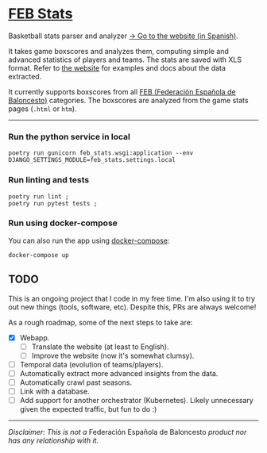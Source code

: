 # [FEB Stats](https://feb-stats-11741086955.europe-west9.run.app/)

Basketball stats parser and analyzer [→ Go to the website (in Spanish)](https://feb-stats-11741086955.europe-west9.run.app).

It takes game boxscores and analyzes them, 
computing simple and advanced statistics of players and teams. The stats are saved with XLS 
format. Refer to [the website](https://feb-stats-11741086955.europe-west9.run.app) for examples and docs about the data extracted.

It currently supports boxscores from all [FEB (Federación Española de Baloncesto)](http://www.feb.es) categories. 
The boxscores are analyzed from the game stats pages (`.html` or `htm`). 

***

### Run the python service in local

```shell script
poetry run gunicorn feb_stats.wsgi:application --env DJANGO_SETTINGS_MODULE=feb_stats.settings.local
```

### Run linting and tests

```shell script
poetry run lint ; 
poetry run pytest tests ;
```

### Run using docker-compose

You can also run the app using [docker-compose](https://docs.docker.com/compose/compose-file): 

```shell script
docker-compose up
```

## TODO

This is an ongoing project that I code in my free time. I'm also using it to try out new things (tools, software, etc). 
Despite this, PRs are always welcome!

As a rough roadmap, some of the next steps to take are: 

- [x] Webapp.
    - [ ] Translate the website (at least to English). 
    - [ ] Improve the website (now it's somewhat clumsy). 
- [ ] Temporal data (evolution of teams/players).
- [ ] Automatically extract more advanced insights from the data.
- [ ] Automatically crawl past seasons.
- [ ] Link with a database.
- [ ] Add support for another orchestrator (Kubernetes). Likely unnecessary given the expected traffic, but fun to do :)

***

*Disclaimer: This is not a* Federación Española de Baloncesto *product nor has any relationship with it.*